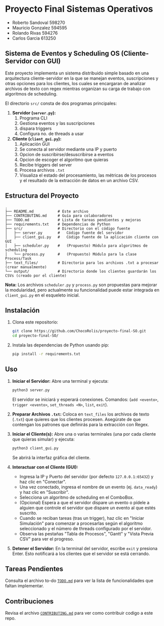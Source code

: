 # Proyecto Final Sistemas Operativos

- Roberto Sandoval 598270
- Mauricio Gonzalez 594595
- Rolando Rivas 594276
- Carlos Garcia 613250

## Sistema de Eventos y Scheduling OS (Cliente-Servidor con GUI)

Este proyecto implementa un sistema distribuido simple basado en una arquitectura cliente-servidor en la que se manejan eventos, suscripciones y otras opciones para los clientes, los cuales se encargaran de analizar archivos de texto con regex mientras organizan su carga de trabajo con algoritmos de scheduling.

El directorio `src/` consta de dos programas principales:

1.  **Servidor (`server.py`):** 
	1. Programa CLI
	2. Gestiona eventos y las suscripciones
	3. dispara triggers
	4. Configura no. de threads a usar
2.  **Cliente (`client_gui.py`):** 
	1. Aplicación GUI
	2. Se conecta al servidor mediante una IP y puerto
	3. Opcion de suscribirse/desuscribirse a eventos
	4. Opcion de escoger el algoritmo que quieras
	5. Recibe triggers del server
	6. Procesa archivos `.txt`
	7. Visualiza el estado del procesamiento, las métricas de los procesos y el resultado de la extracción de datos en un archivo CSV.

## Estructura del Proyecto

```text
.
├── README.md           # Este archivo
├── CONTRIBUTING.md     # Guía para colaboradores
├── TODO.md             # Lista de tareas pendientes y mejoras
├── requirements.txt    # Dependencias de Python
├── src/                # Directorio con el código fuente
│   ├── server.py       #   Código fuente del servidor
│   ├── client_gui.py   #   Código fuente de la aplicación cliente con GUI
│   ├── scheduler.py    #   (Propuesto) Módulo para algoritmos de scheduling
│   └── process.py      #   (Propuesto) Módulo para la clase Process/Task
├── text_files/         # Directorio para los archivos .txt a procesar (crear manualmente)
└── output/             # Directorio donde los clientes guardarán los CSVs (creado por el cliente)
```

**Nota:** Los archivos `scheduler.py` y `process.py` son propuestas para mejorar la modularidad, pero actualmente su funcionalidad puede estar integrada en `client_gui.py` en el esqueleto inicial.

## Instalación

1.  Clona este repositorio:
    ```bash
    git clone https://github.com/ChocoRolis/proyecto-final-SO.git
    cd proyecto-final-SO/
    ```
2.  Instala las dependencias de Python usando pip:
    ```bash
    pip install -r requirements.txt
    ```

## Uso

1.  **Iniciar el Servidor:**
    Abre una terminal y ejecuta:
    ```bash
    python3 server.py
    ```
    El servidor se iniciará y esperará conexiones. Comandos: (`add <evento>`, `trigger <evento>`, `set_threads <N>`, `list`, `exit`).

2.  **Preparar Archivos `.txt`:**
    Coloca en `text_files` los archivos de texto (`.txt`) que quieres que los clientes procesen. Asegúrate de que contengan los patrones que definirás para la extracción con Regex.

3.  **Iniciar el Cliente(s):**
    Abre una o varias terminales (una por cada cliente que quieras simular) y ejecuta:
    ```bash
    python3 client_gui.py
    ```
    Se abrirá la interfaz gráfica del cliente.

4.  **Interactuar con el Cliente (GUI):**
    *   Ingresa la IP y Puerto del servidor (por defecto `127.0.0.1:65432`) y haz clic en "Conectar".
    *   Una vez conectado, ingresa el nombre de un evento (ej. `data_ready`) y haz clic en "Suscribir".
    *   Selecciona un algoritmo de scheduling en el ComboBox.
    *   (Opcional) Espera a que el servidor dispare un evento o pídele a alguien que controle el servidor que dispare un evento al que estés suscrito.
    *   Cuando se reciban tareas (tras un trigger), haz clic en "Iniciar Simulación" para comenzar a procesarlas según el algoritmo seleccionado y el número de threads configurado por el servidor.
    *   Observa las pestañas "Tabla de Procesos", "Gantt" y "Vista Previa CSV" para ver el progreso.

5.  **Detener el Servidor:**
    En la terminal del servidor, escribe `exit` y presiona Enter. Esto notificará a los clientes que el servidor se está cerrando.

## Tareas Pendientes 

Consulta el archivo to-do [`TODO.md`](TODO.md) para ver la lista de funcionalidades que faltan implementar.

## Contribuciones

Revisa el archivo [`CONTRIBUTING.md`](CONTRIBUTING.md) para ver como contribuir codigo a este repo.
